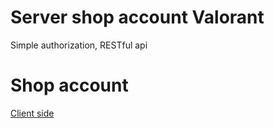# Server shop account Valorant
Simple authorization, RESTful api
# Shop account
[Client side](https://github.com/datrhi/react_shop_acc/)
